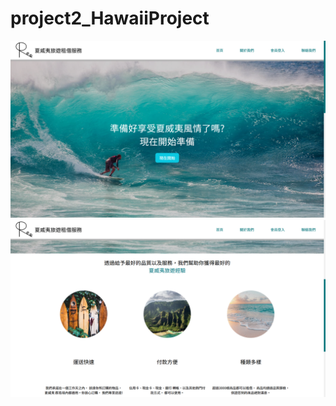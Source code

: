 # project2_HawaiiProject

![image](https://github.com/kuenpongfa221/project2_HawaiiProject/blob/main/%E4%BD%9C%E5%93%81%E9%9B%86%E5%9C%96%E7%89%87-1.png)
![image](https://github.com/kuenpongfa221/project2_HawaiiProject/blob/main/proj2_Hawaii_2.png)
